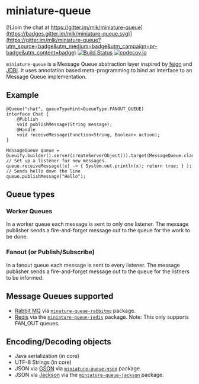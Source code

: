 # miniature-queue

[![Join the chat at https://gitter.im/mlk/miniature-queue](https://badges.gitter.im/mlk/miniature-queue.svg)](https://gitter.im/mlk/miniature-queue?utm_source=badge&utm_medium=badge&utm_campaign=pr-badge&utm_content=badge) [![Build Status](https://travis-ci.org/mlk/miniature-queue.svg?branch=master)](https://travis-ci.org/mlk/miniature-queue) [![codecov.io](https://codecov.io/github/mlk/miniature-queue/coverage.svg?branch=master)](https://codecov.io/github/mlk/miniature-queue?branch=master)

`miniature-queue` is a Message Queue abstraction layer inspired by [feign](https://github.com/Netflix/feign) and [JDBI](http://jdbi.org/). It uses annotation based meta-programming to bind an interface to an Message Queue implementation.

## Example

```
@Queue("chat", queueTypeHint=QueueType.FANOUT_QUEUE)
interface Chat {
    @Publish
    void publishMessage(String message);
    @Handle
    void receiveMessage(Function<String, Boolean> action);
}

MessageQueue queue = Queuify.builder().server(createServerObject()).target(MessageQueue.class);
// Set up a listener for new messages.
queue.receiveMessage((x) -> { System.out.println(x); return true; } );
// Sends hello down the line
queue.publishMessage("Hello");
```

## Queue types

### Worker Queues
In a worker queue each message is sent to only one listener. The message publisher sends a fire-and-forget message out to the queue for the work to be done.

### Fanout (or Publish/Subscribe)
In a fanout queue each message is sent to every listener. The message publisher sends a fire-and-forget message out to the queue for the listners to be informed.


## Message Queues supported

 * [Rabbit MQ](https://www.rabbitmq.com/) via  [`minature-queue-rabbitmq`](https://github.com/mlk/miniature-queue/tree/master/rabbitmq) package.
 * [Redis](http://redis.io/) via the [`miniature-queue-jedis`](https://github.com/mlk/miniature-queue/tree/master/jedis) package. Note: This only supports FAN_OUT queues.

## Encoding/Decoding objects

 * Java serialization (in core)
 * UTF-8 Strings (in core)
 * JSON via [GSON](https://github.com/google/gson) via [`miniature-queue-gson`](https://github.com/mlk/miniature-queue/tree/master/gson) package.
 * JSON via [Jackson](https://github.com/FasterXML/jackson) via the [`miniature-queue-jackson`](https://github.com/mlk/miniature-queue/tree/master/jackson) package.

